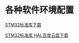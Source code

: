 # 各种软件环境配置

[STM32标准库下载](https://www.st.com/en/embedded-software/stsw-stm32048.html)

[STM32标准库 HAL百度云盘下载](https://blog.csdn.net/qq153471503/article/details/100972009)
